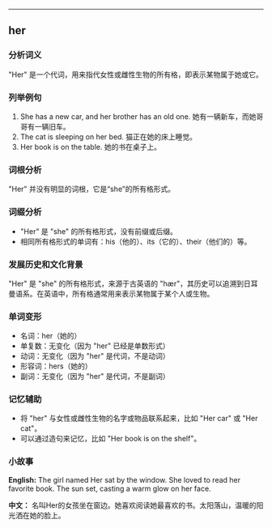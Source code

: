 
---------------
## her
### 分析词义
"Her" 是一个代词，用来指代女性或雌性生物的所有格，即表示某物属于她或它。

### 列举例句
1. She has a new car, and her brother has an old one.
   她有一辆新车，而她哥哥有一辆旧车。
2. The cat is sleeping on her bed.
   猫正在她的床上睡觉。
3. Her book is on the table.
   她的书在桌子上。

### 词根分析
"Her" 并没有明显的词根，它是“she”的所有格形式。

### 词缀分析
- "Her" 是 "she" 的所有格形式，没有前缀或后缀。
- 相同所有格形式的单词有：his（他的）、its（它的）、their（他们的）等。

### 发展历史和文化背景
"Her" 是 "she" 的所有格形式，来源于古英语的 "hær"，其历史可以追溯到日耳曼语系。在英语中，所有格通常用来表示某物属于某个人或生物。

### 单词变形
- 名词：her（她的）
- 单复数：无变化（因为 "her" 已经是单数形式）
- 动词：无变化（因为 "her" 是代词，不是动词）
- 形容词：hers（她的）
- 副词：无变化（因为 "her" 是代词，不是副词）

### 记忆辅助
- 将 "her" 与女性或雌性生物的名字或物品联系起来，比如 "Her car" 或 "Her cat"。
- 可以通过造句来记忆，比如 "Her book is on the shelf"。

### 小故事
**English:**
The girl named Her sat by the window. She loved to read her favorite book. The sun set, casting a warm glow on her face.

**中文：**
名叫Her的女孩坐在窗边。她喜欢阅读她最喜欢的书。太阳落山，温暖的阳光洒在她的脸上。


